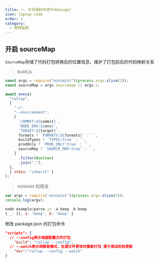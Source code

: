 ```yaml
---
title: 一、针对源码中进行debuuger
icon: laptop-code
order: 1
category:
  - 使用指南
---
```


## 开启 sourceMap

`SourceMap`存储了代码打包转换后的位置信息，维护了打包前后的代码映射关系

> build.js

```js
const args = require("minimist")(process.argv.slice(2));
const sourceMap = args.sourcemap || args.s;

await execa(
  "rollup",
  [
    "-c",
    "--environment",
    [
      `COMMIT:${commit}`,
      `NODE_ENV:${env}`,
      `TARGET:${target}`,
      formats ? `FORMATS:${formats}` : ``,
      buildTypes ? `TYPES:true` : ``,
      prodOnly ? `PROD_ONLY:true` : ``,
      sourceMap ? `SOURCE_MAP:true` : ``,
    ]
      .filter(Boolean)
      .join(","),
  ],
  { stdio: "inherit" }
);
```

> minimist 的用法

```js
var argv = require('minimist')(process.argv.slice(2));
console.log(argv);

node example/parse.js -a beep -b boop
{ _: [], a: 'beep', b: 'boop' }
```

修改 package.json 的打包命令

```json
"scripts": {
  // --config表示根据配置文件打包
    "build": "rollup --config",
  // --watch表示观察者模式，在源文件更改时重新打包 便于调试的热更新
    "dev":"rollup --config --watch"
}
```
